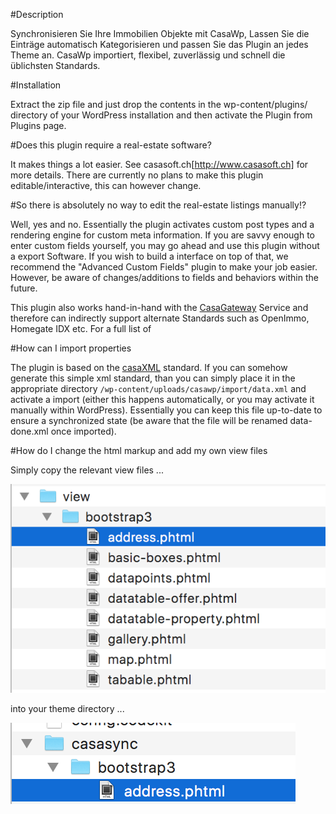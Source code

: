 #Description

Synchronisieren Sie Ihre Immobilien Objekte mit CasaWp, Lassen Sie die Einträge automatisch Kategorisieren und passen Sie das Plugin an jedes Theme an. CasaWp importiert, flexibel, zuverlässig und schnell die üblichsten Standards.

#Installation

Extract the zip file and just drop the contents in the wp-content/plugins/ directory of your WordPress installation and then activate the Plugin from Plugins page.

#Does this plugin require a real-estate software?

It makes things a lot easier. See casasoft.ch[http://www.casasoft.ch] for more details. There are currently no plans to make this plugin editable/interactive, this can however change.

#So there is absolutely no way to edit the real-estate listings manually!?

Well, yes and no. Essentially the plugin activates custom post types and a rendering engine for custom meta information. If you are savvy enough to enter custom fields yourself, you may go ahead and use this plugin without a export Software. If you wish to build a interface on top of that, we recommend the "Advanced Custom Fields" plugin to make your job easier. However, be aware of changes/additions to fields and behaviors within the future.

This plugin also works hand-in-hand with the [CasaGateway](https://casasoft.ch/casagateway) Service and therefore can indirectly support alternate Standards such as OpenImmo, Homegate IDX etc. For a full list of 

#How can I import properties

The plugin is based on the [casaXML](http://github.com/casasoftCH/casaXML) standard. If you can somehow generate this simple xml standard, than you can simply place it in the appropriate directory `/wp-content/uploads/casawp/import/data.xml` and activate a import (either this happens automatically, or you may activate it manually within WordPress). Essentially you can keep this file up-to-date to ensure a synchronized state (be aware that the file will be renamed data-done.xml once imported).

#How do I change the html markup and add my own view files

Simply copy the relevant view files ...

![image](assets/custom-viewfiles-plugin.png)

into your theme directory ...

![image](assets/custom-viewfiles-theme.png)
